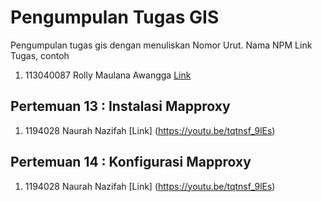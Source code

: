 # Pengumpulan Tugas GIS
Pengumpulan tugas gis dengan menuliskan
Nomor Urut. Nama NPM Link Tugas, contoh
1. 113040087 Rolly Maulana Awangga [Link](https://kampus.awangga.net/)

## Pertemuan 13 : Instalasi Mapproxy
1. 1194028 Naurah Nazifah [Link] (https://youtu.be/tqtnsf_9lEs)


## Pertemuan 14 : Konfigurasi Mapproxy
1. 1194028 Naurah Nazifah [Link] (https://youtu.be/tqtnsf_9lEs)
